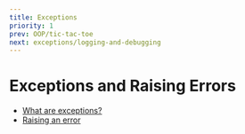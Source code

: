 ```yaml
---
title: Exceptions
priority: 1
prev: OOP/tic-tac-toe
next: exceptions/logging-and-debugging
---
```


# Exceptions and Raising Errors

- [What are exceptions?](https://book.pythontips.com/en/latest/exceptions.html)
- [Raising an error](https://www.w3schools.com/python/gloss_python_raise.asp)

